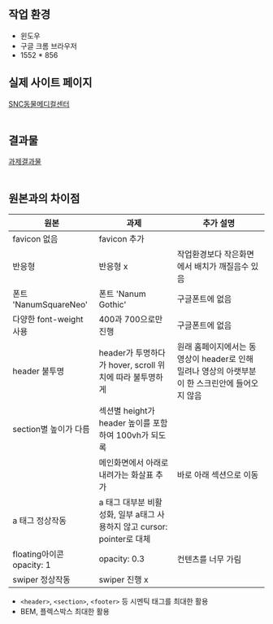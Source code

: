 ## 작업 환경

- 윈도우
- 구글 크롬 브라우저
- 1552 \* 856

## 실제 사이트 페이지

[SNC동물메디컬센터](http://www.sncamc.co.kr/)
</br></br>

## 결과물

[과제결과물](https://fastcampus-kdt-5-m1-pzws.vercel.app/)
</br></br>

## 원본과의 차이점

| 원본                      | 과제                                                                    | 추가 설명                                                                                       |
| ------------------------- | ----------------------------------------------------------------------- | ----------------------------------------------------------------------------------------------- |
| favicon 없음              | favicon 추가                                                            |
| 반응형                    | 반응형 x                                                                | 작업환경보다 작은화면에서 배치가 깨질음수 있음                                                  |
| 폰트 'NanumSquareNeo'     | 폰트 'Nanum Gothic'                                                     | 구글폰트에 없음                                                                                 |
| 다양한 font-weight 사용   | 400과 700으로만 진행                                                    | 구글폰트에 없음                                                                                 |
| header 불투명             | header가 투명하다가 hover, scroll 위치에 따라 불투명하게                | 원래 홈페이지에서는 동영상이 header로 인해 밀려나 영상의 아랫부분이 한 스크린안에 들어오지 않음 |
| section별 높이가 다름     | 섹션별 height가 header 높이를 포함하여 100vh가 되도록                   |
|                           | 메인화면에서 아래로 내려가는 화살표 추가                                | 바로 아래 섹션으로 이동                                                                         |
| a 태그 정상작동           | a 태그 대부분 비활성화, 일부 a태그 사용하지 않고 cursor: pointer로 대체 |                                                                                                 |
| floating아이콘 opacity: 1 | opacity: 0.3                                                            | 컨텐츠를 너무 가림                                                                              |
| swiper 정상작동           | swiper 진행 x                                                           |                                                                                                 |

- `<header>`, `<section>`, `<footer>` 등 시멘틱 태그를 최대한 활용
- BEM, 플렉스박스 최대한 활용
  </br></br>
